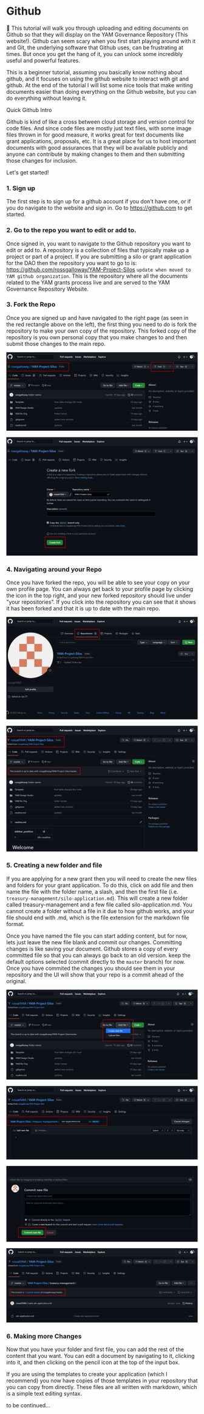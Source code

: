 # Github

👋 This tutorial will walk you through uploading and editing documents on Github so that they will display on the YAM Governance Repository (This website!). Github can seem scary when you first start playing around with it and Git, the underlying software that Github uses, can be frustrating at times. But once you get the hang of it, you can unlock some incredibly useful and powerful features.

This is a beginner tutorial, assuming you basically know nothing about github, and it focuses on using the github website to interact with git and github. At the end of the tutorial I will list some nice tools that make writing documents easier than doing everything on the Github website, but you can do everything without leaving it.

Quick Github Intro

Github is kind of like a cross between cloud storage and version control for code files. And since code files are mostly just text files, with some image files thrown in for good measure, it works great for text documents like grant applications, proposals, etc. It is a great place for us to host important documents with good assurances that they will be available publicly and anyone can contribute by making changes to them and then submitting those changes for inclusion.

Let's get started!

### 1. Sign up

The first step is to sign up for a github account if you don't have one, or if you do navigate to the website and sign in. Go to <https://github.com> to get started.

### 2. Go to the repo you want to edit or add to.

Once signed in, you want to navigate to the Github repository you want to edit or add to. A repository is a collection of files that typically make up a project or part of a project. If you are submitting a silo or grant application for the DAO then the repository you want to go to is: <https://github.com/rossgalloway/YAM-Project-Silos> `update when moved to YAM github organization`. This is the repository where all the documents related to the YAM grants process live and are served to the YAM Governance Repository Website.

### 3. Fork the Repo

Once you are signed up and have navigated to the right page (as seen in the red rectangle above on the left), the first thing you need to do is fork the repository to make your own copy of the repository. This forked copy of the repository is you own personal copy that you make changes to and then submit those changes to the main repo. 

![navigate-to-repo](/new-docs/Tutorials/images/1-repository%20to%20fork%20copy.png)

![fork](/new-docs/Tutorials/images/2-create%20fork%20copy.png) 

### 4. Navigating around your Repo

Once you have forked the repo, you will be able to see your copy on your own profile page. You can always get back to your profile page by clicking the icon in the top right, and your new forked repository should live under "your repositories". If you click into the repository you can see that it shows it has been forked and that it is up to date with the main repo.

![see repos](/new-docs/Tutorials/images/3-see%20forked%20repo%20copy.png)

![forked and up to date](/new-docs/Tutorials/images/4-in%20your%20forked%20repo%20copy.png)

### 5. Creating a new folder and file

If you are applying for a new grant then you will need to create the new files and folders for your grant application. To do this, click on add file and then name the file with the folder name, a slash, and then the first file (i.e. `treasury-management/silo-application.md`). This will create a new folder called treasury-management and a few file called silo-application.md. You cannot create a folder without a file in it due to how github works, and your file should end with .md, which is the file extension for the markdown file format. 

Once you have named the file you can start adding content, but for now, lets just leave the new file blank and commit our changes. Committing changes is like saving your document. Github stores a copy of every committed file so that you can always go back to an old version. keep the default options selected (commit directly to the `master` branch) for now. Once you have commited the changes you should see them in your repository and the UI will show that your repo is a commit ahead of the original.

![create new file](/new-docs/Tutorials/images/5-create%20new%20file%20copy.png)

![name new file](/new-docs/Tutorials/images/6-name%20new%20file%20copy.png)

![commit new file](/new-docs/Tutorials/images/7-commit%20new%20file%20copy.png)

![see changes](/new-docs/Tutorials/images/8-see%20new%20file%20in%20folder%20copy.png)

### 6. Making more Changes

Now that you have your folder and first file, you can add the rest of the content that you want. You can edit a document by navigating to it, clicking into it, and then clicking on the pencil icon at the top of the input box. 

If you are using the templates to create your application (which I recommend) you now have copies of those templates in your repository that you can copy from directly. These files are all written with markdown, which is a simple text editing syntax. 

to be continued...